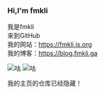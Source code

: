 ### Hi,I'm fmkli
我是fmkli  
来到GitHub  
我的网站：https://fmkli.js.org  
我的博客：https://blog.fmkli.ga

![咕](https://github-readme-stats.vercel.app/api?username=fmkli&show_icons=true&theme=ocean_dark)
![咕](https://github-readme-stats.vercel.app/api/top-langs?username=fmkli&layout=compact&show_icons=true&theme=ocean_dark)


我的主页的仓库已经隐藏！
